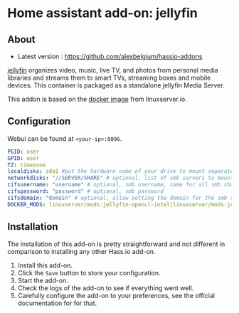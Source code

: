 # Home assistant add-on: jellyfin


## About

- Latest version : https://github.com/alexbelgium/hassio-addons

[jellyfin](https://jellyfin.media/) organizes video, music, live TV, and photos from personal media libraries and streams them to smart TVs, streaming boxes and mobile devices. This container is packaged as a standalone jellyfin Media Server.

This addon is based on the [docker image](https://github.com/linuxserver/docker-jellyfin) from linuxserver.io.

## Configuration

Webui can be found at `<your-ip>:8096`.

```yaml
PGID: user
GPID: user
TZ: timezone
localdisks: sda1 #put the hardware name of your drive to mount separated by commas, or its label. Ex: sda1, sdb1, MYNAS...
networkdisks: "//SERVER/SHARE" # optional, list of smb servers to mount, separated by commas
cifsusername: "username" # optional, smb username, same for all smb shares
cifspassword: "password" # optional, smb password
cifsdomain: "domain" # optional, allow setting the domain for the smb share
DOCKER_MODS: linuxserver/mods:jellyfin-opencl-intel|linuxserver/mods:jellyfin-amd|linuxserver/mods:jellyfin-rffmpeg # Install graphic drivers
```

## Installation

The installation of this add-on is pretty straightforward and not different in
comparison to installing any other Hass.io add-on.


1. Install this add-on.
1. Click the `Save` button to store your configuration.
1. Start the add-on.
1. Check the logs of the add-on to see if everything went well.
1. Carefully configure the add-on to your preferences, see the official documentation for for that.


